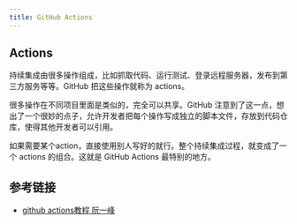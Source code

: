 ```yaml
---
title: GitHub Actions
---
```



## Actions
持续集成由很多操作组成，比如抓取代码、运行测试、登录远程服务器，发布到第三方服务等等。GitHub 把这些操作就称为 actions。

很多操作在不同项目里面是类似的，完全可以共享。GitHub 注意到了这一点，想出了一个很妙的点子，允许开发者把每个操作写成独立的脚本文件，存放到代码仓库，使得其他开发者可以引用。

如果需要某个action，直接使用别人写好的就行。整个持续集成过程，就变成了一个 actions 的组合。这就是 GitHub Actions 最特别的地方。

## 参考链接
- [github actions教程 阮一峰](https://www.ruanyifeng.com/blog/2019/09/getting-started-with-github-actions.html)


